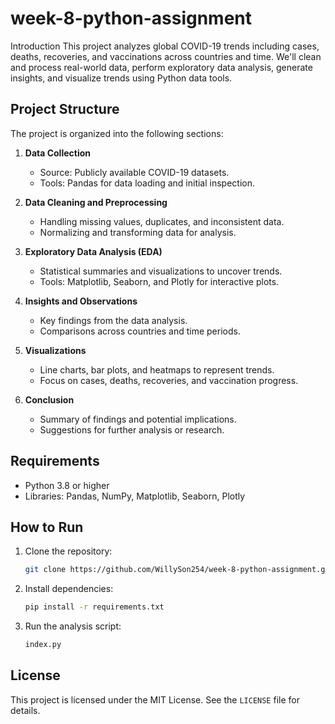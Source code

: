 # week-8-python-assignment
Introduction
This project analyzes global COVID-19 trends including cases, deaths, recoveries, and vaccinations across countries and time. We'll clean and process real-world data, perform exploratory data analysis, generate insights, and visualize trends using Python data tools.


## Project Structure

The project is organized into the following sections:

1. **Data Collection**  
    - Source: Publicly available COVID-19 datasets.
    - Tools: Pandas for data loading and initial inspection.

2. **Data Cleaning and Preprocessing**  
    - Handling missing values, duplicates, and inconsistent data.
    - Normalizing and transforming data for analysis.

3. **Exploratory Data Analysis (EDA)**  
    - Statistical summaries and visualizations to uncover trends.
    - Tools: Matplotlib, Seaborn, and Plotly for interactive plots.

4. **Insights and Observations**  
    - Key findings from the data analysis.
    - Comparisons across countries and time periods.

5. **Visualizations**  
    - Line charts, bar plots, and heatmaps to represent trends.
    - Focus on cases, deaths, recoveries, and vaccination progress.

6. **Conclusion**  
    - Summary of findings and potential implications.
    - Suggestions for further analysis or research.

## Requirements

- Python 3.8 or higher
- Libraries: Pandas, NumPy, Matplotlib, Seaborn, Plotly

## How to Run

1. Clone the repository:
    ```bash
    git clone https://github.com/WillySon254/week-8-python-assignment.git
    ```
2. Install dependencies:
    ```bash
    pip install -r requirements.txt
    ```
3. Run the analysis script:
    ```bash
    index.py
    ```

## License

This project is licensed under the MIT License. See the `LICENSE` file for details.